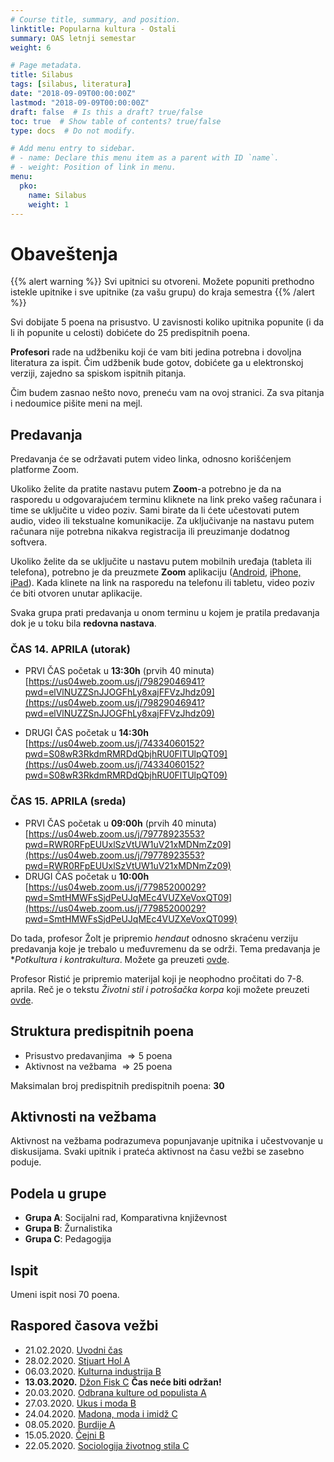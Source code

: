 ```yaml
---
# Course title, summary, and position.
linktitle: Popularna kultura - Ostali
summary: OAS letnji semestar
weight: 6

# Page metadata.
title: Silabus
tags: [silabus, literatura]
date: "2018-09-09T00:00:00Z"
lastmod: "2018-09-09T00:00:00Z"
draft: false  # Is this a draft? true/false
toc: true  # Show table of contents? true/false
type: docs  # Do not modify.

# Add menu entry to sidebar.
# - name: Declare this menu item as a parent with ID `name`.
# - weight: Position of link in menu.
menu:
  pko:
    name: Silabus
    weight: 1
---
```

# Obaveštenja

{{% alert warning %}}
Svi upitnici su otvoreni. Možete popuniti prethodno istekle upitnike i sve upitnike (za vašu  grupu) do kraja semestra
{{% /alert %}}

Svi dobijate 5 poena na prisustvo. U zavisnosti koliko upitnika popunite (i da li ih popunite u celosti) dobićete do 25 predispitnih poena.

**Profesori** rade na udžbeniku koji će vam biti jedina potrebna i dovoljna literatura za ispit. Čim udžbenik bude gotov, dobićete ga u elektronskoj verziji, zajedno sa spiskom ispitnih pitanja.

Čim budem zasnao nešto novo, preneću vam na ovoj stranici. Za sva pitanja i nedoumice pišite meni na mejl.

## Predavanja

Predavanja će se održavati putem video linka, odnosno korišćenjem platforme Zoom.

Ukoliko želite da pratite nastavu putem **Zoom**-a potrebno je da na rasporedu u odgovarajućem terminu kliknete na link preko vašeg računara i time se uključite u video poziv. Sami birate da li ćete učestovati putem audio, video ili tekstualne komunikacije. Za uključivanje na nastavu putem računara nije potrebna nikakva registracija ili preuzimanje dodatnog softvera.

Ukoliko želite da se uključite u nastavu putem mobilnih uređaja (tableta ili telefona), potrebno je da preuzmete **Zoom** aplikaciju ([Android](https://play.google.com/store/apps/details?id=us.zoom.videomeetings), [iPhone, iPad](https://itunes.apple.com/us/app/id546505307)). Kada klinete na link na rasporedu na telefonu ili tabletu, video poziv će biti otvoren unutar aplikacije.


Svaka grupa prati predavanja u onom terminu u kojem je pratila predavanja dok je u toku bila **redovna nastava**.


### ČAS 14. APRILA (utorak) 

- PRVI ČAS početak u **13:30h** (prvih 40 minuta) [https://us04web.zoom.us/j/79829046941?pwd=elVlNUZZSnJJOGFhLy8xajFFVzJhdz09](https://us04web.zoom.us/j/79829046941?pwd=elVlNUZZSnJJOGFhLy8xajFFVzJhdz09)

- DRUGI ČAS početak u **14:30h** [https://us04web.zoom.us/j/74334060152?pwd=S08wR3RkdmRMRDdQbjhRU0FlTUlpQT09](https://us04web.zoom.us/j/74334060152?pwd=S08wR3RkdmRMRDdQbjhRU0FlTUlpQT09)


### ČAS 15. APRILA (sreda)

- PRVI ČAS početak u **09:00h** (prvih 40 minuta) [https://us04web.zoom.us/j/79778923553?pwd=RWR0RFpEUUxlSzVtUW1uV21xMDNmZz09](https://us04web.zoom.us/j/79778923553?pwd=RWR0RFpEUUxlSzVtUW1uV21xMDNmZz09)
- DRUGI ČAS početak u **10:00h** [https://us04web.zoom.us/j/77985200029?pwd=SmtHMWFsSjdPeUJqMEc4VUZXeVoxQT09](https://us04web.zoom.us/j/77985200029?pwd=SmtHMWFsSjdPeUJqMEc4VUZXeVoxQT099)


Do tada, profesor Žolt je pripremio *hendaut* odnosno skraćenu verziju predavanja koje je trebalo u međuvremenu da se održi. Tema predavanja je **Potkultura i kontrakultura*. Možete ga preuzeti [ovde](/files/pk-kk.pdf).

Profesor Ristić je pripremio materijal koji je neophodno pročitati do 7-8. aprila. Reč je o tekstu *Životni stil i potrošačka korpa* koji možete preuzeti [ovde](/files/pk-mf.pdf).

## Struktura predispitnih poena

- Prisustvo predavanjima $\Rightarrow 5$ poena
- Aktivnost na vežbama $\Rightarrow 25$ poena

Maksimalan broj predispitnih predispitnih poena: **30**

## Aktivnosti na vežbama

Aktivnost na vežbama podrazumeva popunjavanje upitnika i učestvovanje u diskusijama. Svaki upitnik i prateća aktivnost na času vežbi se zasebno poduje.

## Podela u grupe

- **Grupa A**: Socijalni rad, Komparativna književnost
- **Grupa B**: Žurnalistika
- **Grupa C**: Pedagogija

## Ispit

Umeni ispit nosi $70$ poena.


## Raspored časova vežbi

- 21.02.2020.  [Uvodni čas](pko-01.html)
- 28.02.2020. [Stjuart Hol A](pko-02.html)
- 06.03.2020. [Kulturna industrija B](pko-03.html)
- **13.03.2020.** [Džon Fisk C](pko-04.html) **Čas neće biti održan!**
- 20.03.2020. [Odbrana kulture od populista A](pko-05.html)
- 27.03.2020. [Ukus i moda B](pko-06.html)
- 24.04.2020. [Madona, moda i imidž C](pko-07.html)
- 08.05.2020. [Burdije A](pko-08.html)
- 15.05.2020. [Čejni B](pko-09.html)
- 22.05.2020. [Sociologija životnog stila C](pko-10.html)


